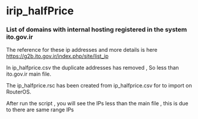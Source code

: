 # irip_halfPrice
### List of domains with internal hosting registered in the system ito.gov.ir

The reference for these ip addresses and more details is here https://g2b.ito.gov.ir/index.php/site/list_ip

In ip_halfprice.csv the duplicate addresses has removed , So less than ito.gov.ir main file.

The ip_halfprice.rsc has been created from ip_halfprice.csv for to import on RouterOS.

After run the script , you will see the IPs less than the main file , this is due to there are same range IPs

